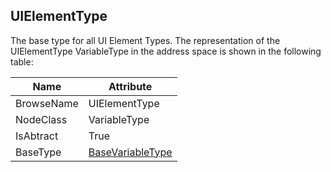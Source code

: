 <!-- objecttype -->
## UIElementType
The base type for all UI Element Types.
The representation of the UIElementType VariableType in the address space is shown in the following table:  

|Name|Attribute|
|---|---|
|BrowseName|UIElementType|
|NodeClass|VariableType|
|IsAbtract|True|
|BaseType|[BaseVariableType](../../../Core/Part5/VariableTypes/BaseVariableType/readme.md)|

